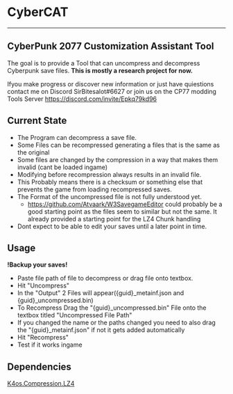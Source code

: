 # CyberCAT
--------

CyberPunk 2077 Customization Assistant Tool
--------
The goal is to provide a Tool that can uncompress and decompress Cyberpunk save files.
**This is mostly a research project for now.**

Ifyou make progress or discover new information or just have quiestions contact me on Discord SirBitesalot#6627 or join us on the CP77 modding Tools Server https://discord.com/invite/Epkq79kd96

Current State
--------
- The Program can decompress a save file.
- Some Files can be recompressed generating a files that is the same as the original
- Some files are changed by the compression in a way that makes them invalid (cant be loaded ingame)
- Modifying before recompression always results in an invalid file.
- This Probably means there is a checksum or something else that prevents the game from loading recompressed saves.
- The Format of the uncompressed file is not fully understood yet.
   - https://github.com/Atvaark/W3SavegameEditor could probably be a good starting point as the files seem to similar but not the same. It already provided a starting point for the LZ4 Chunk handling
- Dont expect to be able to edit your saves until a later point in time.


Usage
--------
**!Backup your saves!**
- Paste file path of file to decompress or drag file onto textbox.
- Hit "Uncompress"
- In the "Output" 2 Files will appear({guid}\_metainf.json and {guid}\_uncompressed.bin)
- To Recompress Drag the "{guid}\_uncompressed.bin" File onto the textbox titled "Uncompressed File Path"
- If you changed the name or the paths changed you need to also drag the "{guid}\_metainf.json" if not it gets added automatically
- Hit "Recompress"
- Test if it works ingame

Dependencies
--------
[K4os.Compression.LZ4][0]

[0]:https://github.com/MiloszKrajewski/K4os.Compression.LZ4
